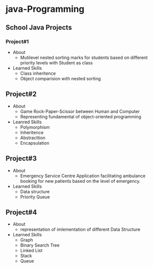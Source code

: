 # java-Programming
## School Java Projects

### Project#1
- About
  - Mutilevel nested sorting marks for students based on different priority levels with Student as class
- Learned Skills
  - Class inheritence
  - Object comparision with nested sorting
  
## Project#2
- About
  - Game Rock-Paper-Scissor between Human and Computer
  - Representing fundamental of object-oriented programming
- Leanred Skills
  - Polymorphism
  - Inheritence
  - Abstracttion
  - Encapsulation
  
## Project#3
- About
  - Emergency Service Centre Application facilitating ambulance booking for new patients based on the level of emergency.
- Learned Skills
  - Data structure
  - Priority Queue

## Project#4
- About
  - representation of imlementation of different Data Structure
- Learned Skills
  - Graph
  - Binary Search Tree
  - Linked List
  - Stack
  - Queue

  
